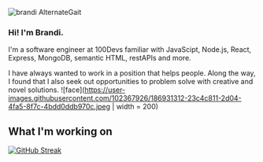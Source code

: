 ![brandi AlternateGait](https://user-images.githubusercontent.com/102367926/186928407-74f6b5d2-79de-4bbc-b08f-d53aad6d6827.png)
### Hi! I'm Brandi.

I'm a software engineer at 100Devs familiar with JavaScipt, Node.js, React, Express, MongoDB, semantic HTML, restAPIs and more. 

I have always wanted to work in a position that helps people. Along the way, I found that I also seek out opportunities to problem solve with creative and novel solutions. 
![face](https://user-images.githubusercontent.com/102367926/186931312-23c4c811-2d04-4fa5-8f7c-4bdd0ddb970c.jpeg | width = 200)

## What I'm working on
[![GitHub Streak](https://github-readme-streak-stats.herokuapp.com?user=alternategait&theme=buefy)](https://git.io/streak-stats)

